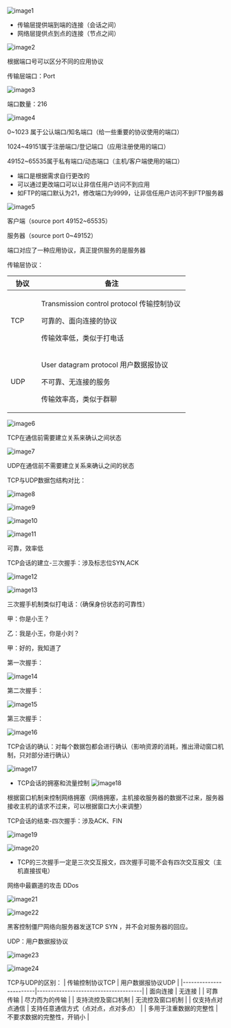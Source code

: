 ![image1](D:/note/HCIA/resources/404ebab340e54601863c0bf362dd6186.jpg)

- 传输层提供端到端的连接（会话之间）
- 网络层提供点到点的连接（节点之间）

![image2](D:/note/HCIA/resources/8a5aa55e5a104383a671c79e34c3012c.jpg)

根据端口号可以区分不同的应用协议

传输层端口：Port

![image3](D:/note/HCIA/resources/5730c2985b34439688d775ac50e63290.jpg)

端口数量：216

![image4](D:/note/HCIA/resources/9851e5c2e62943669e3e190316ee8269.jpg)

0~1023 属于公认端口/知名端口（给一些重要的协议使用的端口）

1024~49151属于注册端口/登记端口（应用注册使用的端口）

49152~65535属于私有端口/动态端口（主机/客户端使用的端口）

- 端口是根据需求自行更改的
- 可以通过更改端口可以让非信任用户访问不到应用
- 如FTP的端口默认为21，修改端口为9999，让非信任用户访问不到FTP服务器

![image5](D:/note/HCIA/resources/aff804fe89474c9dbc9fc16f2d741f7b.jpg)

客户端（source port 49152~65535）

服务器（source port 0~49152）

端口对应了一种应用协议，真正提供服务的是服务器

传输层协议：
<table>
<colgroup>
<col style="width: 17%" />
<col style="width: 82%" />
</colgroup>
<thead>
<tr class="header">
<th>协议</th>
<th>备注</th>
</tr>
</thead>
<tbody>
<tr class="odd">
<td>TCP</td>
<td><p>Transmission control protocol 传输控制协议</p>
<p>可靠的、面向连接的协议</p>
<p>传输效率低，类似于打电话</p></td>
</tr>
<tr class="even">
<td>UDP</td>
<td><p>User datagram protocol 用户数据报协议</p>
<p>不可靠、无连接的服务</p>
<p>传输效率高，类似于群聊</p></td>
</tr>
</tbody>
</table>

![image6](D:/note/HCIA/resources/54b2503e68ec462eb57346ebd544b007.jpg)

TCP在通信前需要建立关系来确认之间状态

![image7](D:/note/HCIA/resources/35aeed13d08847079c558a0856251f0d.jpg)

UDP在通信前不需要建立关系来确认之间的状态

TCP与UDP数据包结构对比：

![image8](D:/note/HCIA/resources/a88cdb543c284e5298b2f4b5c9ce558b.jpg)

![image9](D:/note/HCIA/resources/123747e090d643f8b601433016abb15c.jpg)

![image10](D:/note/HCIA/resources/d31b46e3a0bb4bf0bf73f10cbacb2af0.jpg)

![image11](D:/note/HCIA/resources/01a414d61d23409fa7ed2b1442e59924.jpg)

可靠，效率低

TCP会话的建立-三次握手：涉及标志位SYN,ACK

![image12](D:/note/HCIA/resources/cc807b2ab6fd465fa835ec7fdca0e239.jpg)

![image13](D:/note/HCIA/resources/7fc90ecf301249f889d76bca462c2498.jpg)

三次握手机制类似打电话：（确保身份状态的可靠性）

甲：你是小王？

乙：我是小王，你是小刘？

甲：好的，我知道了

第一次握手：

![image14](D:/note/HCIA/resources/a1a3316fdc8c40b2b6f093b686fed999.jpg)

第二次握手：

![image15](D:/note/HCIA/resources/c89460f7bdec4f5b9dad9b9f60ca13ab.jpg)

第三次握手：

![image16](D:/note/HCIA/resources/764b14f0c79d430a8c6dbaffc308662c.jpg)

TCP会话的确认：对每个数据包都会进行确认（影响资源的消耗，推出滑动窗口机制，只对部分进行确认）

![image17](D:/note/HCIA/resources/46bb51016b2c477dbc0275d13a8203f3.jpg)

- TCP会话的拥塞和流量控制
![image18](D:/note/HCIA/resources/a4ec5d4e861a49f9ab6127eeb316dd5d.jpg)

根据窗口机制来控制网络拥塞（网络拥塞，主机接收服务器的数据不过来，服务器接收主机的请求不过来，可以根据窗口大小来调整）

TCP会话的结束-四次握手：涉及ACK、FIN

![image19](D:/note/HCIA/resources/633a7dbe6e9648779e6e59d3f4825cc5.jpg)

![image20](D:/note/HCIA/resources/af5b6e57892f4574a9abadeb116d131f.jpg)

- TCP的三次握手一定是三次交互报文，四次握手可能不会有四次交互报文（主机直接拔电）

网络中最霸道的攻击 DDos

![image21](D:/note/HCIA/resources/cde50e34be6046a0a88dadf12b27e963.jpg)

![image22](D:/note/HCIA/resources/8268731f54c5462dbf00dee53be564af.jpg)

黑客控制僵尸网络向服务器发送TCP SYN ，并不会对服务器的回应。

UDP：用户数据报协议

![image23](D:/note/HCIA/resources/56f71793d1314702b4dd94faccab5163.jpg)

![image24](D:/note/HCIA/resources/37377b3e0f6e4919a291e504f5c378d8.jpg)

TCP与UDP的区别：
| 传输控制协议TCP        | 用户数据报协议UDP                    |
|------------------------|--------------------------------------|
| 面向连接               | 无连接                               |
| 可靠传输               | 尽力而为的传输                       |
| 支持流控及窗口机制     | 无流控及窗口机制                     |
| 仅支持点对点通信       | 支持任意通信方式（点对点，点对多点） |
| 多用于注重数据的完整性 | 不要求数据的完整性，开销小           |

